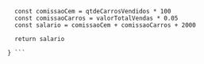 ``` function calculaSalario(qtdeCarrosVendidos, valorTotalVendas) {
  const comissaoCem = qtdeCarrosVendidos * 100
  const comissaoCarros = valorTotalVendas * 0.05
  const salario = comissaoCem + comissaoCarros + 2000
  
  return salario

} ```
